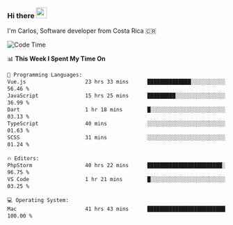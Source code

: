 ### Hi there <img src="https://media.giphy.com/media/hvRJCLFzcasrR4ia7z/giphy.gif" width="25px" height="25px">

I'm Carlos, Software developer from Costa Rica 🇨🇷

[//]: # (<a href="https://app.daily.dev/carum98"><img src="https://github.com/carum98/carum98/blob/main/devcard.svg" width="400" alt="Carlos Umaña Acevedo's Dev Card"/></a>)


<!--START_SECTION:waka-->
![Code Time](http://img.shields.io/badge/Code%20Time-12%2C712%20hrs%2029%20mins-blue)

📊 **This Week I Spent My Time On** 

```text
💬 Programming Languages: 
Vue.js                   23 hrs 33 mins      ██████████████░░░░░░░░░░░   56.46 % 
JavaScript               15 hrs 25 mins      █████████░░░░░░░░░░░░░░░░   36.99 % 
Dart                     1 hr 18 mins        █░░░░░░░░░░░░░░░░░░░░░░░░   03.13 % 
TypeScript               40 mins             ░░░░░░░░░░░░░░░░░░░░░░░░░   01.63 % 
SCSS                     31 mins             ░░░░░░░░░░░░░░░░░░░░░░░░░   01.24 % 

🔥 Editors: 
PhpStorm                 40 hrs 22 mins      ████████████████████████░   96.75 % 
VS Code                  1 hr 21 mins        █░░░░░░░░░░░░░░░░░░░░░░░░   03.25 % 

💻 Operating System: 
Mac                      41 hrs 43 mins      █████████████████████████   100.00 % 
```


<!--END_SECTION:waka-->
